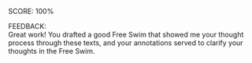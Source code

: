 SCORE: 100%

FEEDBACK:  
Great work! You drafted a good Free Swim that showed me your thought process through these texts, and your annotations served to clarify your thoughts in the Free Swim.
